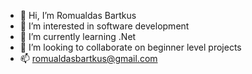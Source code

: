 - 👋 Hi, I’m Romualdas Bartkus
- 👀 I’m interested in software development
- 🌱 I’m currently learning .Net
- 💞️ I’m looking to collaborate on beginner level projects
- 📫 romualdasbartkus@gmail.com

<!---
RBartkus/RBartkus is a ✨ special ✨ repository because its `README.md` (this file) appears on your GitHub profile.
You can click the Preview link to take a look at your changes.
--->
